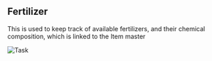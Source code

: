 ## Fertilizer

This is used to keep track of available fertilizers, and their chemical composition, which is linked to the Item master

![Task](https://docs.erpnext.com/files/fertilizer.png)